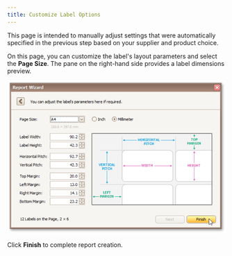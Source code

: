 ```yaml
---
title: Customize Label Options
---
```

This page is intended to manually adjust settings that were automatically specified in the previous step based on your supplier and product choice.

On this page, you can customize the label's layout parameters and select the **Page Size**. The pane on the right-hand side provides a label dimensions preview.

![RD_ReportWizard_Label_2](../../../../../images/Img8329.png)

Click **Finish** to complete report creation.